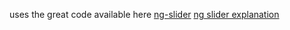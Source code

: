 uses the great code available here
<a href="https://www.npmjs.com/package/ng-slider">ng-slider</a>
<a href="http://darul75.github.io/ng-slider/">ng slider explanation</a>